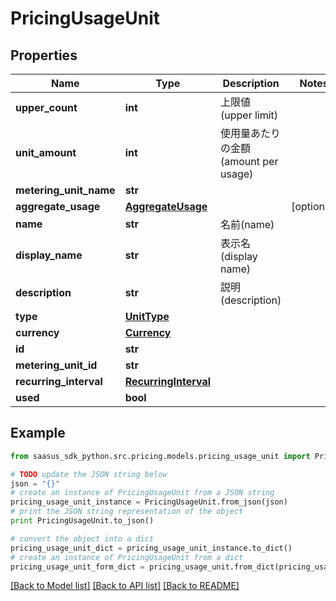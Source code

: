 # PricingUsageUnit


## Properties
Name | Type | Description | Notes
------------ | ------------- | ------------- | -------------
**upper_count** | **int** | 上限値(upper limit) | 
**unit_amount** | **int** | 使用量あたりの金額(amount per usage) | 
**metering_unit_name** | **str** |  | 
**aggregate_usage** | [**AggregateUsage**](AggregateUsage.md) |  | [optional] 
**name** | **str** | 名前(name) | 
**display_name** | **str** | 表示名(display name) | 
**description** | **str** | 説明(description) | 
**type** | [**UnitType**](UnitType.md) |  | 
**currency** | [**Currency**](Currency.md) |  | 
**id** | **str** |  | 
**metering_unit_id** | **str** |  | 
**recurring_interval** | [**RecurringInterval**](RecurringInterval.md) |  | 
**used** | **bool** |  | 

## Example

```python
from saasus_sdk_python.src.pricing.models.pricing_usage_unit import PricingUsageUnit

# TODO update the JSON string below
json = "{}"
# create an instance of PricingUsageUnit from a JSON string
pricing_usage_unit_instance = PricingUsageUnit.from_json(json)
# print the JSON string representation of the object
print PricingUsageUnit.to_json()

# convert the object into a dict
pricing_usage_unit_dict = pricing_usage_unit_instance.to_dict()
# create an instance of PricingUsageUnit from a dict
pricing_usage_unit_form_dict = pricing_usage_unit.from_dict(pricing_usage_unit_dict)
```
[[Back to Model list]](../README.md#documentation-for-models) [[Back to API list]](../README.md#documentation-for-api-endpoints) [[Back to README]](../README.md)



